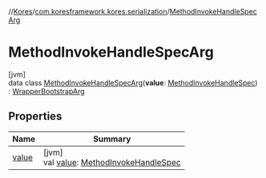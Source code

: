 //[Kores](../../../index.md)/[com.koresframework.kores.serialization](../index.md)/[MethodInvokeHandleSpecArg](index.md)

# MethodInvokeHandleSpecArg

[jvm]\
data class [MethodInvokeHandleSpecArg](index.md)(**value**: [MethodInvokeHandleSpec](../../com.koresframework.kores.common/-method-invoke-handle-spec/index.md)) : [WrapperBootstrapArg](../-wrapper-bootstrap-arg/index.md)

## Properties

| Name | Summary |
|---|---|
| [value](value.md) | [jvm]<br>val [value](value.md): [MethodInvokeHandleSpec](../../com.koresframework.kores.common/-method-invoke-handle-spec/index.md) |
